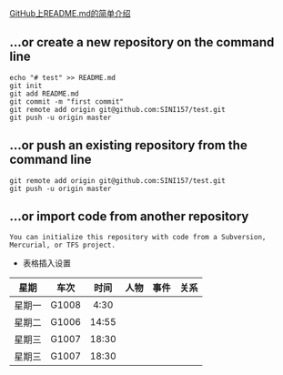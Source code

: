 [GitHub上README.md的简单介绍](https://www.cnblogs.com/longronglang/p/8453047.html "悬停显示")

…or create a new repository on the command line
---------------------------------------------------
```
echo "# test" >> README.md
git init
git add README.md
git commit -m "first commit"
git remote add origin git@github.com:SINI157/test.git
git push -u origin master
```
…or push an existing repository from the command line
-----------------------------------------------------
```
git remote add origin git@github.com:SINI157/test.git
git push -u origin master
```
…or import code from another repository
---------------------------------------
`
You can initialize this repository with code from a Subversion, Mercurial, or TFS project.
`
* 表格插入设置

| 星期|车次|时间|人物|事件|关系|
|:---:|:---:|:---:|:---:|:---:|:---:|
|星期一|G1008|4:30|
|星期二|G1006|14:55|
|星期三|G1007|18:30|
|星期三|G1007|18:30|
